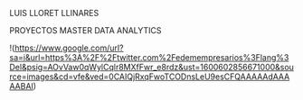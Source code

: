 LUIS LLORET LLINARES

PROYECTOS MASTER DATA ANALYTICS


!(https://www.google.com/url?sa=i&url=https%3A%2F%2Ftwitter.com%2Fedemempresarios%3Flang%3Del&psig=AOvVaw0qWylCqlr8MXfFwr_e8rdz&ust=1600602856671000&source=images&cd=vfe&ved=0CAIQjRxqFwoTCODnsLeU9esCFQAAAAAdAAAAABAI)
